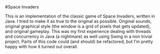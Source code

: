 #Space Invaders

This is an implementation of the classic game of Space Invaders, written in Java. I tried to make it as true to the original as possible. Original sounds, original graphical style (the window is a grid of pixels that gets updated), and original gameplay. This was my first experience dealing with threads and concurrency in Java (a nightmare) as well using Swing in a non trivial project. Parts of this code could (and should) be refactored, but I'm pretty happy with how it turned out overall. 


